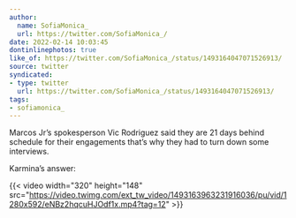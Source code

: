 ```yaml
---
author:
  name: SofiaMonica_
  url: https://twitter.com/SofiaMonica_/
date: 2022-02-14 10:03:45
dontinlinephotos: true
like_of: https://twitter.com/SofiaMonica_/status/1493164047071526913/
source: twitter
syndicated:
- type: twitter
  url: https://twitter.com/SofiaMonica_/status/1493164047071526913/
tags:
- sofiamonica_
---
```


Marcos Jr’s spokesperson Vic Rodriguez said they are 21 days behind schedule for their engagements that’s why they had to turn down some interviews.



Karmina’s answer: 

{{< video width="320" height="148" src="https://video.twimg.com/ext_tw_video/1493163963231916036/pu/vid/1280x592/eNBz2hqcuHJOdf1x.mp4?tag=12" >}}